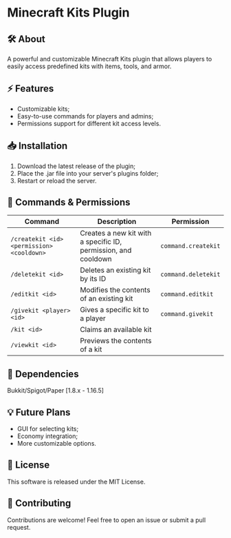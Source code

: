 # Minecraft Kits Plugin

## 🛠️ About
A powerful and customizable Minecraft Kits plugin that allows players to easily access predefined kits with items, tools, and armor.

## ⚡ Features
- Customizable kits;
- Easy-to-use commands for players and admins;
- Permissions support for different kit access levels.

## 📥 Installation
1. Download the latest release of the plugin;
2. Place the .jar file into your server's plugins folder;
3. Restart or reload the server.

## 📜 Commands & Permissions
| Command                          | Description                                | Permission   |
| -------------------------------- | ------------------------------------------ | ------------ |
| `/createkit <id> <permission> <cooldown>` | Creates a new kit with a specific ID, permission, and cooldown | `command.createkit` |
| `/deletekit <id>`                | Deletes an existing kit by its ID         | `command.deletekit` |
| `/editkit <id>`                  | Modifies the contents of an existing kit                  | `command.editkit` |
| `/givekit <player> <id>`         | Gives a specific kit to a player          | `command.givekit` |
| `/kit <id>`                      | Claims an available kit                   ||
| `/viewkit <id>`                  | Previews the contents of a kit            ||

## 🔗 Dependencies
Bukkit/Spigot/Paper [1.8.x - 1.16.5]

## 💡 Future Plans
- GUI for selecting kits;
- Economy integration;
- More customizable options.

## 📄 License
This software is released under the MIT License.

## 🤝 Contributing
Contributions are welcome! Feel free to open an issue or submit a pull request.
